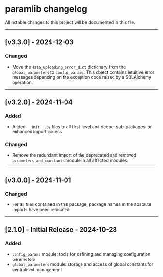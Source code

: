 # paramlib changelog

All notable changes to this project will be documented in this file.

---

## [v3.3.0] - 2024-12-03

### Changed

- Move the `data_uploading_error_dict` dictionary from the `global_parameters` to `config_params`. This object contains intuitive error messages depending on the exception code raised by a SQLAlchemy operation.

---

## [v3.2.0] - 2024-11-04

### Added

- Added `__init__.py` files to all first-level and deeper sub-packages for enhanced import access

### Changed

- Remove the redundant import of the deprecated and removed `parameters_and_constants` module in all affected modules.

---

## [v3.0.0] - 2024-11-01

### Changed
- For all files contained in this package, package names in the absolute imports have been relocated

---

## [2.1.0] - Initial Release - 2024-10-28

### Added
- `config_params` module: tools for defining and managing configuration parameters
- `global_parameters` module: storage and access of global constants for centralised management
